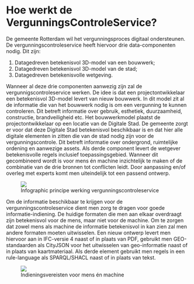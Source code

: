 # Hoe werkt de VergunningsControleService?

De gemeente Rotterdam wil het vergunningsproces digitaal ondersteunen. De vergunningscontroleservice heeft hiervoor drie data-componenten nodig. Dit zijn: 
1)	Datagedreven betekenisvol 3D-model van een bouwwerk;
2)	Datagedreven betekenisvol 3D-model van de stad;
3)	Datagedreven betekenisvolle wetgeving.

Wanneer al deze drie componenten aanwezig zijn zal de vergunnigscontroleservice werken. De idee is dat een projectontwikkelaar een betekenisvol 3D-model levert van nieuw bouwwerk. In dit model zit al de informatie die van het bouwwerk nodig is om een vergunning te kunnen controleren. Dit betreft informatie over gebruik, esthetiek, duurzaamheid, constructie, brandveiligheid etc. Het bouwwerkmodel plaatst de projectontwikkelaar op een locatie van de Digitale Stad. De gemeente zorgt er voor dat deze Digitale Stad betekenisvol beschikbaar is en dat hier alle digitale elementen in zitten die van de stad nodig zijn voor de vergunningscontrole. Dit betreft informatie over ondergrond, ruimtelijke ordening en aanwezige assets. Als derde component levert de wetgever betekenisvolle regels inclusief toepassingsgebied.  Wanneer dit gecombineerd wordt is voor mens én machine inzichtelijk te maken of de combinatie van de drie bronnen tot conflicten leidt. Door aanpassing en/of overleg met experts komt men uiteindelijk tot een passend ontwerp. 


<figure>
<img src=".\h\media\Meerwaarde3DVergunning_Liggend.png">
<figcaption>Infographic principe werking vergunningscontroleservice </caption>
</figure>

Om de informatie beschikbaar te krijgen voor de vergunningscontroleservice dient men zorg te dragen voor goede informatie-indiening. De huidige formaten die men aan elkaar overdraagt zijn betekenisvol voor de mens, maar niet voor de machine. Om te zorgen dat zowel mens als machine de informatie betekenisvol in kan zien zal men andere formaten moeten uitwisselen. Een nieuw ontwerp levert men hiervoor aan in IFC-versie 4 naast of in plaats van PDF, gebruikt men GEO-standaarden als CityJSON voor het uitwisselen van geo-informatie naast of in plaats van kaartmateriaal. Als derde element gebruikt men regels in een rule-language als SPARQL/SHACL naast of in plaats van tekst. 

<figure>
<img src=".\h\media\indieningsvereisten 2.jpg">
<figcaption>Indieningsvereisten voor mens én machine </caption>
</figure>

